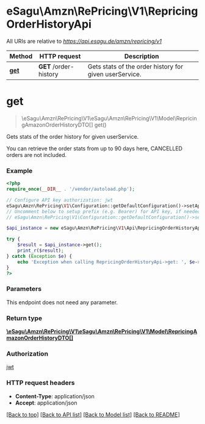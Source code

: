 # eSagu\Amzn\RePricing\V1\RepricingOrderHistoryApi

All URIs are relative to *https://api.esagu.de/amzn/repricing/v1*

Method | HTTP request | Description
------------- | ------------- | -------------
[**get**](RepricingOrderHistoryApi.md#get) | **GET** /order-history | Gets stats of the order history for given userService.


# **get**
> \eSagu\Amzn\RePricing\V1\eSagu\Amzn\RePricing\V1\Model\RepricingAmazonOrderHistoryDTO[] get()

Gets stats of the order history for given userService.

You can retrieve the order stats from up to 90 days here, CANCELLED orders are not included.

### Example
```php
<?php
require_once(__DIR__ . '/vendor/autoload.php');

// Configure API key authorization: jwt
eSagu\Amzn\RePricing\V1\Configuration::getDefaultConfiguration()->setApiKey('Authorization', 'YOUR_API_KEY');
// Uncomment below to setup prefix (e.g. Bearer) for API key, if needed
// eSagu\Amzn\RePricing\V1\Configuration::getDefaultConfiguration()->setApiKeyPrefix('Authorization', 'Bearer');

$api_instance = new eSagu\Amzn\RePricing\V1\Api\RepricingOrderHistoryApi();

try {
    $result = $api_instance->get();
    print_r($result);
} catch (Exception $e) {
    echo 'Exception when calling RepricingOrderHistoryApi->get: ', $e->getMessage(), PHP_EOL;
}
?>
```

### Parameters
This endpoint does not need any parameter.

### Return type

[**\eSagu\Amzn\RePricing\V1\eSagu\Amzn\RePricing\V1\Model\RepricingAmazonOrderHistoryDTO[]**](../Model/RepricingAmazonOrderHistoryDTO.md)

### Authorization

[jwt](../../README.md#jwt)

### HTTP request headers

 - **Content-Type**: application/json
 - **Accept**: application/json

[[Back to top]](#) [[Back to API list]](../../README.md#documentation-for-api-endpoints) [[Back to Model list]](../../README.md#documentation-for-models) [[Back to README]](../../README.md)

